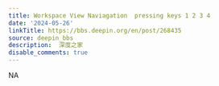 ```yaml
---
title: Workspace View Naviagation  pressing keys 1 2 3 4 
date: '2024-05-26'
linkTitle: https://bbs.deepin.org/en/post/268435
source: deepin_bbs
description:  深度之家 
disable_comments: true
---
```

NA
